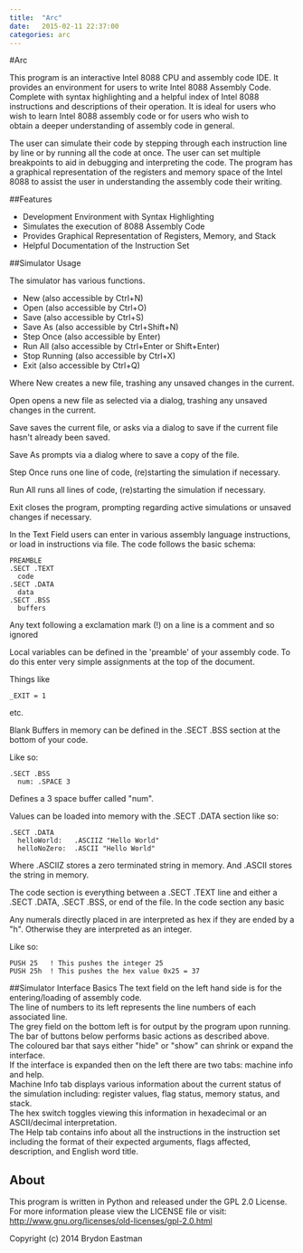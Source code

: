 ```yaml
---
title:  "Arc"
date:   2015-02-11 22:37:00
categories: arc
---
```


#Arc
 
This program is an interactive Intel 8088 CPU and assembly code IDE. 
It provides an environment for users to write Intel 8088 Assembly Code. 
Complete with syntax highlighting and a helpful index of Intel 8088  
instructions and descriptions of their operation. It is ideal for users 
who wish to learn Intel 8088 assembly code or for users who wish to  
obtain a deeper understanding of assembly code in general. 
 
The user can simulate their code by stepping through each instruction line 
by line or by running all the code at once.  The user can set multiple 
breakpoints to aid in debugging and interpreting the code.  The program 
has a graphical representation of the registers and memory space of the 
Intel 8088 to assist the user in understanding the assembly code their 
writing. 
 
##Features 
 
- Development Environment with Syntax Highlighting 
- Simulates the execution of 8088 Assembly Code  
- Provides Graphical Representation of Registers, Memory, and Stack 
- Helpful Documentation of the Instruction Set 
 
##Simulator Usage 
 
The simulator has various functions. 
- New (also accessible by Ctrl+N) 
- Open (also accessible by Ctrl+O) 
- Save (also accessible by Ctrl+S) 
- Save As (also accessible by Ctrl+Shift+N) 
- Step Once (also accessible by Enter) 
- Run All (also accessible by Ctrl+Enter or Shift+Enter) 
- Stop Running (also accessible by Ctrl+X) 
- Exit (also accessible by Ctrl+Q) 
 
Where New creates a new file, trashing any unsaved changes in the current. 
 
Open opens a new file as selected via a dialog, trashing any unsaved changes in the current. 
 
Save saves the current file, or asks via a dialog to save if the current file hasn't already been saved. 
 
Save As prompts via a dialog where to save a copy of the file. 
 
Step Once runs one line of code, (re)starting the simulation if necessary. 
 
Run All runs all lines of code, (re)starting the simulation if necessary. 
 
Exit closes the program, prompting regarding active simulations or unsaved changes if necessary. 
 
In the Text Field users can enter in various assembly language instructions, 
or load in instructions via file. The code follows the basic schema: 
 
    PREAMBLE 
    .SECT .TEXT 
      code 
    .SECT .DATA 
      data 
    .SECT .BSS 
      buffers 
 
Any text following a exclamation mark (!) on a line is a comment and so ignored 
 
Local variables can be defined in the 'preamble' of your assembly code. 
To do this enter very simple assignments at the top of the document. 
 
Things like 
 
    _EXIT = 1 
 
etc. 
 
Blank Buffers in memory can be defined in the .SECT .BSS section at the bottom of your code. 
 
Like so: 
 
    .SECT .BSS 
      num: .SPACE 3 
 
Defines a 3 space buffer called "num". 
 
Values can be loaded into memory with the .SECT .DATA section like so: 
 
    .SECT .DATA 
      helloWorld:   .ASCIIZ "Hello World" 
      helloNoZero:  .ASCII "Hello World" 
 
Where .ASCIIZ stores a zero terminated string in memory. 
And .ASCII stores the string in memory.   
 
The code section is everything between a .SECT .TEXT 
line and either a .SECT .DATA, .SECT .BSS, or end of the file. 
In the code section any basic  
 
Any numerals directly placed in are interpreted as hex if they are ended 
by a "h". Otherwise they are interpreted as an integer. 
 
Like so: 
 
    PUSH 25   ! This pushes the integer 25 
    PUSH 25h  ! This pushes the hex value 0x25 = 37 
 
##Simulator Interface Basics 
The text field on the left hand side is for the entering/loading of assembly code.   
The line of numbers to its left represents the line numbers of each associated line.   
The grey field on the bottom left is for output by the program upon running.   
The bar of buttons below performs basic actions as described above.   
The coloured bar that says either "hide" or "show" can shrink or expand the interface.   
If the interface is expanded then on the left there are two tabs: machine info and help.   
Machine Info tab displays various information about the current status of the simulation including: register values, flag status, memory status, and stack.   
The hex switch toggles viewing this information in hexadecimal or an ASCII/decimal interpretation.   
The Help tab contains info about all the instructions in the instruction set including the format of their expected arguments, flags affected, description, and English word title.   
 
## About 
 
This program is written in Python and released under the GPL 2.0 License. 
For more information please view the LICENSE file or visit: 
http://www.gnu.org/licenses/old-licenses/gpl-2.0.html 
 
Copyright (c) 2014 Brydon Eastman 
 
